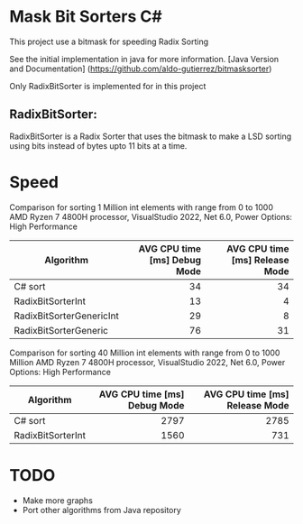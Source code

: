 # Mask Bit Sorters C#

This project use a bitmask for speeding Radix Sorting

See the initial implementation in java for more information.
[Java Version and Documentation] (https://github.com/aldo-gutierrez/bitmasksorter)

Only RadixBitSorter is implemented for in this project

## RadixBitSorter:
RadixBitSorter is a Radix Sorter that uses the bitmask to make a LSD sorting using bits instead of bytes
upto 11 bits at a time.

# Speed
Comparison for sorting 1 Million int elements with range from 0 to 1000
AMD Ryzen 7 4800H processor, VisualStudio 2022, Net 6.0, Power Options: High Performance

| Algorithm                  | AVG CPU time [ms] Debug Mode | AVG CPU time [ms] Release Mode |
|----------------------------|-----------------------------:|-------------------------------:|
| C# sort                    |                           34 |                             34 |
| RadixBitSorterInt          |                           13 |                              4 |
| RadixBitSorterGenericInt   |                           29 |                              8 |
| RadixBitSorterGeneric<int> |                           76 |                             31 |


Comparison for sorting 40 Million int elements with range from 0 to 1000 Million
AMD Ryzen 7 4800H processor, VisualStudio 2022, Net 6.0, Power Options: High Performance

| Algorithm         | AVG CPU time [ms] Debug Mode | AVG CPU time [ms] Release Mode |
|-------------------|-----------------------------:|-------------------------------:|
| C# sort           |                         2797 |                           2785 |
| RadixBitSorterInt |                         1560 |                            731 |

# TODO
- Make more graphs
- Port other algorithms from Java repository
